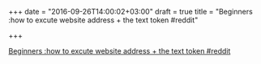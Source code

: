 +++
date = "2016-09-26T14:00:02+03:00"
draft = true
title = "Beginners :how to excute website address + the text token  #reddit"

+++

<p><a href="https://t.co/W1glqHWXFV">Beginners :how to excute website address + the text token  #reddit</a></p>
